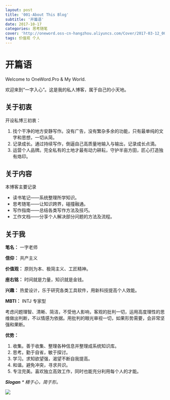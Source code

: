 ```yaml
---
layout: post
title: '001-About This Blog'
subtitle: '开篇语'
date: 2017-10-17
categories: 思考随笔
cover: 'http://oneword.oss-cn-hangzhou.aliyuncs.com/Cover/2017-03-12_00-22-29.jpg'
tags: 价值观 个人 
---
```


# 开篇语


Welcome to OneWord.Pro & My World.

欢迎来到“一字入心”。这是我的私人博客，属于自己的小天地。

## 关于初衷
开设私博三初衷：
1. 找个干净的地方安静写作。没有广告，没有繁杂多余的功能，只有最单纯的文字和思想，一切从简。
2. 记录成长。通过持续写作，倒逼自己高质量地输入与输出，记录成长点滴。
3. 运营个人品牌。完全私有的土地才最有动力耕耘，守护半亩方田，匠心打造独有烙印。

## 关于内容
本博客主要记录
- 读书笔记——系统整理所学知识。
- 思考随笔——让知识跨界，碰撞融通。
- 写作指南——总结各类写作方法及技巧。
- 工作文档——分享个人解决部分问题的方法及流程。

## 关于我
**笔名：** 一字老师

**信仰：** 共产主义

**价值观：** 原则为本、极简主义、工匠精神。

**座右铭：** 时间就是力量，知识就是金钱。

**兴趣：** 热爱设计，乐于研究各类工具软件，用新科技提高个人效能。

**MBTI：** INTJ 专家型

考虑问题理智、清晰、简洁，不受他人影响，客观的批判一切，运用高度理性的思维做出判断，不以情感为依据。用批判的眼光审视一切，如果形势需要，会非常坚强和果断。

**优势：**
1. 收集。善于收集、整理各种信息并整理成系统知识库。
2. 思考。勤于自省，敏于探讨。
3. 学习。求知欲望强，渴望不断自我提高。
4. 和谐。避免冲突，寻求共识。
5. 专注完美。喜欢独立高效工作，同时也能充分利用每个人的才能。


***Slogan** * 精于心，简于形。*

![](http://oneword.oss-cn-hangzhou.aliyuncs.com/Namefoto/TIMEING-lite.png?x-oss-process=style/sise)
